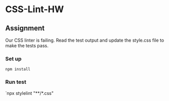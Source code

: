 # CSS-Lint-HW

## Assignment
Our CSS linter is failing. Read the test output and update the style.css file to make the tests pass.

### Set up  
`npm install`

### Run test  
`npx stylelint "**/*.css"
